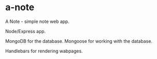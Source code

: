 # a-note

A Note - simple note web app.

Node/Express app.

MongoDB for the database.
Mongoose for working with the database.

Handlebars for rendering wabpages.
